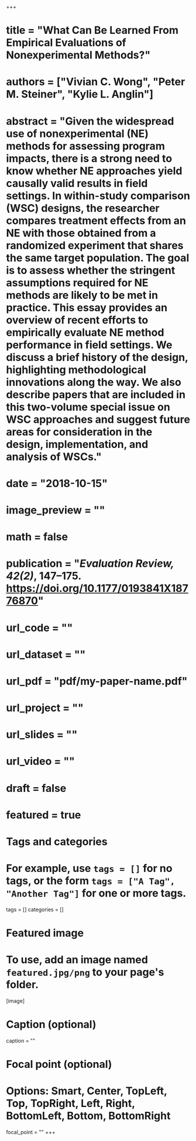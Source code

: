 +++
# title = "What Can Be Learned From Empirical Evaluations of Nonexperimental Methods?"
# authors = ["Vivian C. Wong", "Peter M. Steiner", "Kylie L. Anglin"]
# abstract = "Given the widespread use of nonexperimental (NE) methods for assessing program impacts, there is a strong need to know whether NE approaches yield causally valid results in field settings. In within-study comparison (WSC) designs, the researcher compares treatment effects from an NE with those obtained from a randomized experiment that shares the same target population. The goal is to assess whether the stringent assumptions required for NE methods are likely to be met in practice. This essay provides an overview of recent efforts to empirically evaluate NE method performance in field settings. We discuss a brief history of the design, highlighting methodological innovations along the way. We also describe papers that are included in this two-volume special issue on WSC approaches and suggest future areas for consideration in the design, implementation, and analysis of WSCs."
# date = "2018-10-15"
# image_preview = ""
# math = false
# publication = "*Evaluation Review, 42(2)*, 147–175. https://doi.org/10.1177/0193841X18776870"
# url_code = ""
# url_dataset = ""
# url_pdf = "pdf/my-paper-name.pdf"
# url_project = ""
# url_slides = ""
# url_video = ""
# draft = false
# featured = true



# Tags and categories
# For example, use `tags = []` for no tags, or the form `tags = ["A Tag", "Another Tag"]` for one or more tags.
tags = []
categories = []

# Featured image
# To use, add an image named `featured.jpg/png` to your page's folder.
[image]
  # Caption (optional)
  caption = ""

  # Focal point (optional)
  # Options: Smart, Center, TopLeft, Top, TopRight, Left, Right, BottomLeft, Bottom, BottomRight
  focal_point = ""
+++

